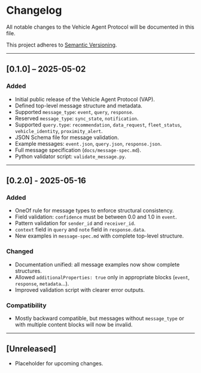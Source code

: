 # Changelog

All notable changes to the Vehicle Agent Protocol will be documented in this file.

This project adheres to [Semantic Versioning](https://semver.org/spec/v2.0.0.html).

---

## [0.1.0] – 2025-05-02

### Added

- Initial public release of the Vehicle Agent Protocol (VAP).
- Defined top-level message structure and metadata.
- Supported `message_type`: `event`, `query`, `response`.
- Reserved `message_type`: `sync_state`, `notification`.
- Supported `query.type`: `recommendation`, `data_request`, `fleet_status`, `vehicle_identity`, `proximity_alert`.
- JSON Schema file for message validation.
- Example messages: `event.json`, `query.json`, `response.json`.
- Full message specification (`docs/message-spec.md`).
- Python validator script: `validate_message.py`.

---

## [0.2.0] - 2025-05-16

### Added
- OneOf rule for message types to enforce structural consistency.
- Field validation: `confidence` must be between 0.0 and 1.0 in `event`.
- Pattern validation for `sender_id` and `receiver_id`.
- `context` field in `query` and `note` field in `response.data`.
- New examples in `message-spec.md` with complete top-level structure.

### Changed
- Documentation unified: all message examples now show complete structures.
- Allowed `additionalProperties: true` only in appropriate blocks (`event`, `response`, `metadata`...).
- Improved validation script with clearer error outputs.

### Compatibility
- Mostly backward compatible, but messages without `message_type` or with multiple content blocks will now be invalid.

---

## [Unreleased]

- Placeholder for upcoming changes.
